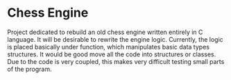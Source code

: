 # Chess Engine

Project dedicated to rebuild an old chess engine written entirely in C language. It will be desirable to rewrite the engine logic. Currently, the logic is placed basically under function, which manipulates basic data types structures. It would be good move all the code into structures or classes. Due to the code is very coupled, this makes very difficult testing small parts of the program. 
